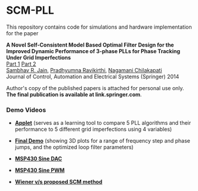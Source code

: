 # SCM-PLL

This repository contains code for simulations and hardware implementation for the paper

**A Novel Self-Consistent Model Based Optimal Filter Design for the Improved Dynamic Performance of 3-phase PLLs for Phase Tracking Under Grid Imperfections** <br>
[Part 1](http://dx.doi.org/10.1007/s40313-014-0137-3) [Part 2](http://dx.doi.org/10.1007/s40313-014-0136-4) <br>
[Sambhav R. Jain](https://bit.ly/sjain-stanford), [Pradhyumna Ravikirthi](https://www.linkedin.com/in/pradhyumna-ravikirthi-3995193a/), [Nagamani Chilakapati](https://scholar.google.com/citations?user=shITP6sAAAAJ&hl=en)
<br>
Journal of Control, Automation and Electrical Systems (Springer) 2014

Author's copy of the published papers is attached for personal use only. **The final publication is available at link.springer.com**.

### Demo Videos

* [**Applet**](https://drive.google.com/file/d/0BytpYFU2BgsjVzlPdkVONjlPVVU/view?usp=sharing) (serves as a learning tool to compare 5 PLL algorithms and their performance to 5 different grid imperfections using 4 variables)

* [**Final Demo**](https://drive.google.com/file/d/0BytpYFU2BgsjeGNnaHhkNS1BYm8/view?usp=sharing) (showing 3D plots for a range of frequency step and phase jumps, and the optimized loop filter parameters)

* [**MSP430 Sine DAC**](https://drive.google.com/file/d/0BytpYFU2BgsjRkxQd0lYdF9DVEk/view?usp=sharing)

* [**MSP430 Sine PWM**](https://drive.google.com/file/d/0BytpYFU2BgsjbzRSeFYtUjJWSDQ/view?usp=sharing)

* [**Wiener v/s proposed SCM method**](https://drive.google.com/file/d/0BytpYFU2BgsjSTB4eDdMYWpEb3M/view?usp=sharing)
